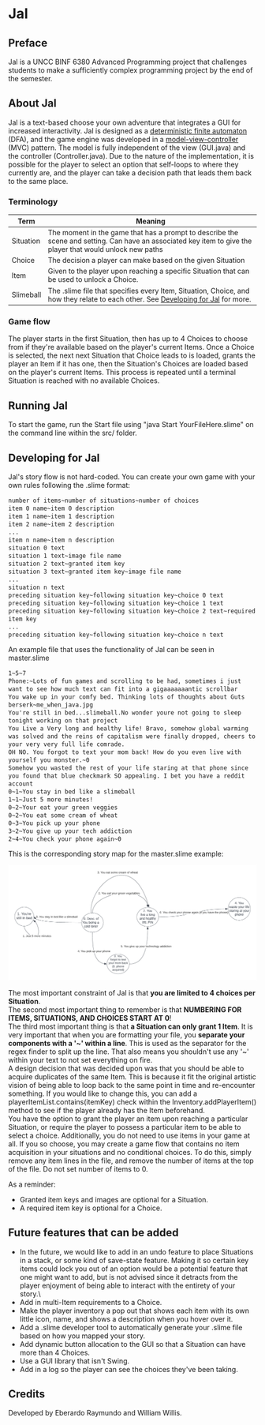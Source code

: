# Jal

## Preface
Jal is a UNCC BINF 6380 Advanced Programming project that challenges students to make a sufficiently complex programming project by the end of the semester. 

## About Jal
Jal is a text-based choose your own adventure that integrates a GUI for increased interactivity. Jal is designed as a [deterministic finite automaton](https://en.wikipedia.org/wiki/Deterministic_finite_automaton) (DFA), and the game engine was developed in a [model-view-controller](https://en.wikipedia.org/wiki/Model%E2%80%93view%E2%80%93controller) (MVC) pattern. The model is fully independent of the view (GUI.java) and the controller (Controller.java). Due to the nature of the implementation, it is possible for the player to select an option that self-loops to where they currently are, and the player can take a decision path that leads them back to the same place.

### Terminology
| Term | Meaning |
| ---- | ------- |
|Situation|The moment in the game that has a prompt to describe the scene and setting. Can have an associated key item to give the player that would unlock new paths|
|Choice|The decision a player can make based on the given Situation|
|Item|Given to the player upon reaching a specific Situation that can be used to unlock a Choice.|
|Slimeball|The .slime file that specifies every Item, Situation, Choice, and how they relate to each other. See [Developing for Jal](#developing-for-jal) for more.|

### Game flow
The player starts in the first Situation, then has up to 4 Choices to choose from if they're available based on the player's current Items. Once a Choice is selected, the next next Situation that Choice leads to is loaded, grants the player an Item if it has one, then the Situation's Choices are loaded based on the player's current Items. This process is repeated until a terminal Situation is reached with no available Choices.

## Running Jal
To start the game, run the Start file using "java Start YourFileHere.slime" on the command line within the src/ folder.

## Developing for Jal
Jal's story flow is not hard-coded. You can create your own game with your own rules following the .slime format:

```
number of items~number of situations~number of choices
item 0 name~item 0 description
item 1 name~item 1 description
item 2 name~item 2 description
...
item n name~item n description
situation 0 text
situation 1 text~image file name
situation 2 text~granted item key
situation 3 text~granted item key~image file name
...
situation n text
preceding situation key~following situation key~choice 0 text
preceding situation key~following situation key~choice 1 text
preceding situation key~following situation key~choice 2 text~required item key
...
preceding situation key~following situation key~choice n text
```

An example file that uses the functionality of Jal can be seen in master.slime
```
1~5~7
Phone:~Lots of fun games and scrolling to be had, sometimes i just want to see how much text can fit into a gigaaaaaaantic scrollbar
You wake up in your comfy bed. Thinking lots of thoughts about Guts berserk~me_when_java.jpg
You're still in bed...slimeball.No wonder youre not going to sleep tonight working on that project
You Live a Very long and healthy life! Bravo, somehow global warming was solved and the reins of capitalism were finally dropped, cheers to your very very full life comrade.
OH NO. You forgot to text your mom back! How do you even live with yourself you monster.~0
Somehow you wasted the rest of your life staring at that phone since you found that blue checkmark SO appealing. I bet you have a reddit account
0~1~You stay in bed like a slimeball
1~1~Just 5 more minutes!
0~2~Your eat your green veggies
0~2~You eat some cream of wheat
0~3~You pick up your phone
3~2~You give up your tech addiction
2~4~You check your phone again~0
```

This is the corresponding story map for the master.slime example:

![example story](src/photos/jal.png "Story board of the master.slime file.")

The most important constraint of Jal is that **you are limited to 4 choices per Situation**.\
The second most important thing to remember is that **NUMBERING FOR ITEMS, SITUATIONS, AND CHOICES START AT 0**!\
The third most important thing is that **a Situation can only grant 1 Item**.
It is very important that when you are formatting your file, you **separate your components with a '~' within a line**. This is used as the separator for the regex finder to split up the line. That also means you shouldn't use any '~' within your text to not set everything on fire.\
A design decision that was decided upon was that you should be able to acquire duplicates of the same Item. This is because it fit the original artistic vision of being able to loop back to the same point in time and re-encounter something. If you would like to change this, you can add a playerItemList.contains(itemKey) check within the Inventory.addPlayerItem() method to see if the player already has the Item beforehand.\
You have the option to grant the player an item upon reaching a particular Situation, or require the player to possess a particular item to be able to select a choice. Additionally, you do not need to use items in your game at all. If you so choose, you may create a game flow that contains no item acquisition in your situations and no conditional choices. To do this, simply remove any item lines in the file, and remove the number of items at the top of the file. Do not set number of items to 0.

As a reminder:
- Granted item keys and images are optional for a Situation.
- A required item key is optional for a Choice.

## Future features that can be added

- In the future, we would like to add in an undo feature to place Situations in a stack, or some kind of save-state feature. Making it so certain key items could lock you out of an option would be a potential feature that one might want to add, but is not advised since it detracts from the player enjoyment of being able to interact with the entirety of your story.\
- Add in multi-Item requirements to a Choice.
- Make the player inventory a pop out that shows each item with its own little icon, name, and shows a description when you hover over it.
- Add a .slime developer tool to automatically generate your .slime file based on how you mapped your story.
- Add dynamic button allocation to the GUI so that a Situation can have more than 4 Choices.
- Use a GUI library that isn't Swing.
- Add in a log so the player can see the choices they've been taking.

## Credits
Developed by Eberardo Raymundo and William Willis.
